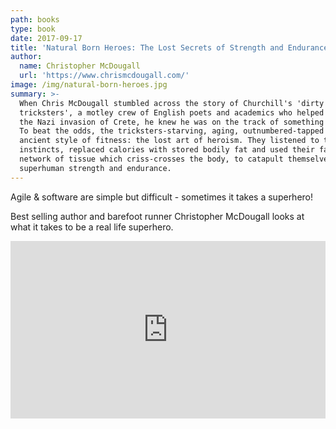 ```yaml
---
path: books
type: book
date: 2017-09-17
title: 'Natural Born Heroes: The Lost Secrets of Strength and Endurance'
author:
  name: Christopher McDougall
  url: 'https://www.chrismcdougall.com/'
image: /img/natural-born-heroes.jpg
summary: >-
  When Chris McDougall stumbled across the story of Churchill's 'dirty
  tricksters', a motley crew of English poets and academics who helped resist
  the Nazi invasion of Crete, he knew he was on the track of something special.
  To beat the odds, the tricksters-starving, aging, outnumbered-tapped into an
  ancient style of fitness: the lost art of heroism. They listened to their
  instincts, replaced calories with stored bodily fat and used their fascia, the
  network of tissue which criss-crosses the body, to catapult themselves to
  superhuman strength and endurance.
---
```

Agile & software are simple but difficult - sometimes it takes a superhero!

Best selling author and barefoot runner Christopher McDougall looks at what it takes to be a real life superhero.

<div style="max-width:854px"><div style="position:relative;height:0;padding-bottom:56.25%"><iframe src="https://embed.ted.com/talks/lang/en/christopher_mcdougall_are_we_born_to_run" width="854" height="480" style="position:absolute;left:0;top:0;width:100%;height:100%" frameborder="0" scrolling="no" allowfullscreen></iframe></div></div>
